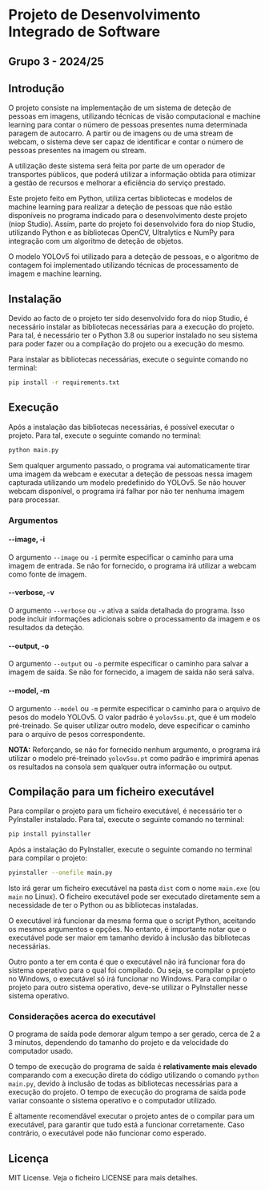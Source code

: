 # Projeto de Desenvolvimento Integrado de Software
## Grupo 3 - 2024/25

## Introdução
O projeto consiste na implementação de um sistema de deteção de pessoas em imagens, utilizando técnicas de visão computacional e machine learning para contar o número de pessoas presentes numa determinada paragem de autocarro. A partir ou de imagens ou de uma stream de webcam, o sistema deve ser capaz de identificar e contar o número de pessoas presentes na imagem ou stream.

A utilização deste sistema será feita por parte de um operador de transportes públicos, que poderá utilizar a informação obtida para otimizar a gestão de recursos e melhorar a eficiência do serviço prestado.

Este projeto feito em Python, utiliza certas bibliotecas e modelos de machine learning para realizar a deteção de pessoas que não estão disponíveis no programa indicado para o desenvolvimento deste projeto (niop Studio). Assim, parte do projeto foi desenvolvido fora do niop Studio, utilizando Python e as bibliotecas OpenCV, Ultralytics e NumPy para integração com um algoritmo de deteção de objetos. 

O modelo YOLOv5 foi utilizado para a deteção de pessoas, e o algoritmo de contagem foi implementado utilizando técnicas de processamento de imagem e machine learning.

## Instalação
Devido ao facto de o projeto ter sido desenvolvido fora do niop Studio, é necessário instalar as bibliotecas necessárias para a execução do projeto. Para tal, é necessário ter o Python 3.8 ou superior instalado no seu sistema para poder fazer ou a compilação do projeto ou a execução do mesmo. 

Para instalar as bibliotecas necessárias, execute o seguinte comando no terminal:
```bash
pip install -r requirements.txt
```

## Execução
Após a instalação das bibliotecas necessárias, é possível executar o projeto. Para tal, execute o seguinte comando no terminal:
```bash
python main.py
```

Sem qualquer argumento passado, o programa vai automaticamente tirar uma imagem da webcam e executar a deteção de pessoas nessa imagem capturada utilizando um modelo predefinido do YOLOv5. Se não houver webcam disponível, o programa irá falhar por não ter nenhuma imagem para processar.

### Argumentos
#### --image, -i
O argumento `--image` ou `-i` permite especificar o caminho para uma imagem de entrada. Se não for fornecido, o programa irá utilizar a webcam como fonte de imagem.
#### --verbose, -v
O argumento `--verbose` ou `-v` ativa a saída detalhada do programa. Isso pode incluir informações adicionais sobre o processamento da imagem e os resultados da deteção.
#### --output, -o
O argumento `--output` ou `-o` permite especificar o caminho para salvar a imagem de saída. Se não for fornecido, a imagem de saída não será salva.
#### --model, -m
O argumento `--model` ou `-m` permite especificar o caminho para o arquivo de pesos do modelo YOLOv5. O valor padrão é `yolov5su.pt`, que é um modelo pré-treinado. Se quiser utilizar outro modelo, deve especificar o caminho para o arquivo de pesos correspondente.

**NOTA:** Reforçando, se não for fornecido nenhum argumento, o programa irá utilizar o modelo pré-treinado `yolov5su.pt` como padrão e imprimirá apenas os resultados na consola sem qualquer outra informação ou output.

## Compilação para um ficheiro executável
Para compilar o projeto para um ficheiro executável, é necessário ter o PyInstaller instalado. Para tal, execute o seguinte comando no terminal:
```bash
pip install pyinstaller
```

Após a instalação do PyInstaller, execute o seguinte comando no terminal para compilar o projeto:
```bash
pyinstaller --onefile main.py
```

Isto irá gerar um ficheiro executável na pasta `dist` com o nome `main.exe` (ou `main` no Linux). O ficheiro executável pode ser executado diretamente sem a necessidade de ter o Python ou as bibliotecas instaladas.

O executável irá funcionar da mesma forma que o script Python, aceitando os mesmos argumentos e opções. No entanto, é importante notar que o executável pode ser maior em tamanho devido à inclusão das bibliotecas necessárias.

Outro ponto a ter em conta é que o executável não irá funcionar fora do sistema operativo para o qual foi compilado. Ou seja, se compilar o projeto no Windows, o executável só irá funcionar no Windows. Para compilar o projeto para outro sistema operativo, deve-se utilizar o PyInstaller nesse sistema operativo.

### Considerações acerca do executável
O programa de saída pode demorar algum tempo a ser gerado, cerca de 2 a 3 minutos, dependendo do tamanho do projeto e da velocidade do computador usado. 

O tempo de execução do programa de saída é **relativamente mais elevado** comparando com a execução direta do código utilizando o comando `python main.py`, devido à inclusão de todas as bibliotecas necessárias para a execução do projeto. O tempo de execução do programa de saída pode variar consoante o sistema operativo e o computador utilizado.

É altamente recomendável executar o projeto antes de o compilar para um executável, para garantir que tudo está a funcionar corretamente. Caso contrário, o executável pode não funcionar como esperado.

## Licença
MIT License. Veja o ficheiro LICENSE para mais detalhes.